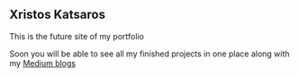 ## Xristos Katsaros

This is the future site of my portfolio

Soon you will be able to see all my finished projects in one place along with my [Medium blogs](https://medium.com/@xristos.katsaros)
